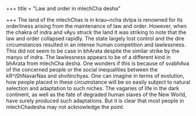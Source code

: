 +++
title = "Law and order in mlechCha desha"

+++
The land of the mlechChas is in krau\~ncha dvIpa is renowned for its
orderliness arising from the maintenance of law and order. However, when
the chakra of indra and vAyu struck the land it was striking to note
that the law and order collapsed rapidly. The state largely lost control
and the dire circumstances resulted in an intense human competition and
lawlessness. This did not seem to be case in bhArata despite the similar
strike by the manyu of indra. The lawlessness appears to be of a
different kind in bhArata from mlechCha desha. One wonders if this is
because of svabhAva of the concerned people or the social inequalities
between the kR^iShNavarNas and shvitinchyas. One can imagine in terms of
evolution, how people placed in these circumstance will be so easily
subject to natural selection and adaptation to such niches. The vagaries
of life in the dark continent, as well as the fate of degraded human
slaves of the New World, have surely produced such adaptations. But it
is clear that most people in mlechChadesha may not acknowledge the
point.
